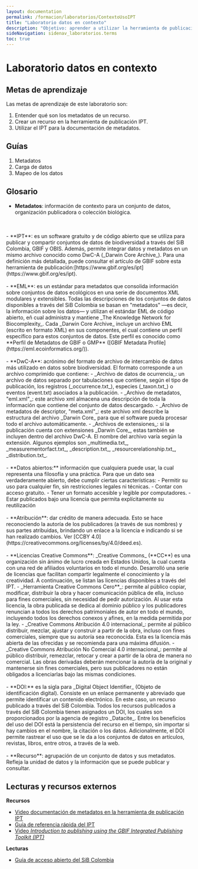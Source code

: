 ```yaml
---
layout: documentation
permalink: /formacion/laboratorios/ContextoUsoIPT
title: "Laboratorio datos en contexto"
description: "Objetivo: aprender a utilizar la herramienta de publicación IPT."
sideNavigation: sidenav_laboratorios.terms
toc: true
---
```


# Laboratorio datos en contexto

## Metas de aprendizaje

Las metas de aprendizaje de este laboratorio son:

1. Entender qué son los metadatos de un recurso.
2. Crear un recurso en la herramienta de publicación IPT.
3. Utilizar el IPT para la documentación de metadatos.


## Guías

1. Metadatos
2. Carga de datos
3. Mapeo de los datos

## Glosario

- **Metadatos**: información de contexto para un conjunto de datos, organización publicadora o colección biológica.
<br>
<br>
- **IPT**: es un software gratuito y de código abierto que se utiliza para publicar y compartir conjuntos de datos de biodiversidad a través del SiB Colombia, GBIF y OBIS. Además, permite integrar datos y metadatos en un mismo archivo conocido como DwC-A (_Darwin Core Archive_). Para una definición más detallada, puede consultar el artículo de GBIF sobre esta  herramienta de publicación:[https://www.gbif.org/es/ipt](https://www.gbif.org/es/ipt).
<br>
<br>
- **EML**: es un estándar para metadatos que consolida información sobre conjuntos de datos ecológicos en una serie de documentos XML modulares y extensibles. Todas las descripciones de los conjuntos de datos disponibles a través del SiB Colombia se basan en "metadatos" —es decir, la información sobre los datos— y utilizan el estándar EML de código abierto, eñ cual administra y mantiene _The Knowledge Network for Biocomplexity_.
Cada _Darwin Core Archive_ incluye un archivo EML (escrito en formato XML) en sus componentes, el cual contiene un perfil específico para estos conjuntos de datos. Este perfil es conocido como **Perfil de Metadatos de GBIF o GMP** ([GBIF Metadata Profile](https://eml.ecoinformatics.org/)).
<br>
<br>
- **DwC-A**: acrónimo del formato de archivo de intercambio de datos más utilizado en datos sobre biodiversidad. El formato corresponde a un archivo comprimido que contiene:
  - _Archivo de datos de ocurrencia_: un archivo de datos separado por tabulaciones que contiene, según el tipo de publicación, los registros (_occurrence.txt_), especies (_taxon.txt_) o eventos (event.txt) asociados a la publicación.
  - _Archivo de metadatos, "eml.xml"_: este archivo xml almacena una descripción de toda la información que contiene del conjunto de datos descargado.
  - _Archivo de metadatos de descriptor, "meta.xml"_: este archivo xml describe la estructura del archivo _Darwin Core_ para que el software pueda procesar todo el archivo automáticamente.
  - _Archivos de extensiones_: si la publicación cuenta con extensiones _Darwin Core_, estas también se incluyen dentro del archivo DwC-A. El nombre del archivo varía según la extensión. Algunos ejemplos son _multimedia.txt_, _measurementorfact.txt_, _description.txt_, _resourcerelationship.txt_, _distribution.txt_.
<br>
<br>
- **Datos abiertos:** información que cualquiera puede usar, la cual representa una filosofía y una práctica. Para que un dato sea verdaderamente abierto, debe cumplir ciertas características:
  - Permitir su uso para cualquier fin, sin restricciones legales ni técnicas.
  - Contar con acceso gratuito.
  - Tener un formato accesible y legible por computadores.
  - Estar publicados bajo una licencia que permita explícitamente su reutilización
<br>
<br>
- **Atribución**: dar crédito de manera adecuada. Esto se hace reconociendo la autoría de los publicadores (a través de sus nombres) y sus partes atribuidas, brindando un enlace a la licencia e indicando si se han realizado cambios. Ver [CCBY 4.0](https://creativecommons.org/licenses/by/4.0/deed.es).
<br>
<br>
- **Licencias Creative Commons**: _Creative Commons_ (**CC**) es una organización sin ánimo de lucro creada en Estados Unidos, la cual cuenta con una red de afiliados voluntarios en todo el mundo. Desarrolló una serie de licencias que facilitan compartir legalmente el conocimiento y la creatividad. A continuación, se listan las licencias disponibles a través del IPT.
  - _Herramienta Creative Commons Cero**_: permite al público copiar, modificar, distribuir la obra y hacer comunicación pública de ella, incluso para fines comerciales, sin necesidad de pedir autorización. Al usar esta licencia, la obra publicada se dedica al dominio público y los publicadores renuncian a todos los derechos patrimoniales de autor en todo el mundo, incluyendo todos los derechos conexos y afines, en la medida permitida por la ley.
  - _Creative Commons Atribución 4.0 internacional_: permite al público distribuir, mezclar, ajustar y construir a partir de la obra, incluso con fines comerciales, siempre que su autoría sea reconocida. Esta es la licencia más abierta de las ofrecidas y se recomienda para una máxima difusión.
  - _Creative Commons Atribución No Comercial 4.0 internacional_: permite al público distribuir, remezclar, retocar y crear a partir de la obra de manera no comercial. Las obras derivadas deberán mencionar la autoría de la original y mantenerse sin fines comerciales, pero sus publicadores no están obligados a licenciarlas bajo las mismas condiciones.
<br>
<br>
- **DOI:** es la sigla para _Digital Object Identifier_ (Objeto de identificación digital). Consiste en un enlace permanente y abreviado que permite identificar un contenido electrónico. En este caso, un recurso publicado a través del SiB Colombia. Todos los recursos publicados a través del SiB Colombia tienen asignados un DOI, los cuales son proporcionados por la agencia de registro _Datacite_. Entre los beneficios del uso del DOI está la persistencia del recurso en el tiempo, sin importar si hay cambios en el nombre, la citación o los datos. Adicionalmente, el DOI permite rastrear el uso que se le da a los conjuntos de datos en artículos, revistas, libros, entre otros, a través de la web.
<br>
<br>
- **Recurso**: agrupación de un conjunto de datos y sus metadatos. Refleja la unidad de datos y la información que se puede publicar y consultar.

## Lecturas y recursos externos

**Recursos**

* [Video documentación de metadatos en la herramienta de publicación IPT](https://youtu.be/9WkH9hoHc8w)
* [Guía de referencia rápida del IPT](https://github.com/gbif/ipt/wiki/IPT2ManualNotes_ES.wiki#gu%C3%ADa-de-referencia-r%C3%A1pida)
* [Video _Introduction to publishing using the GBIF Integrated Publishing Toolkit (IPT)_](https://youtu.be/eDH9IoTrMVE)

**Lecturas**

* [Guía de acceso abierto del SiB Colombia](http://repository.humboldt.org.co/bitstream/handle/20.500.11761/35015/abc-sibcolombia.pdf?sequence=1&isAllowed=y)

